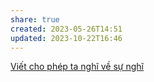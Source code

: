 ```yaml
---
share: true
created: 2023-05-26T14:51
updated: 2023-10-22T16:46
---
```

[Viết cho phép ta nghĩ về sự nghĩ](./Vi%E1%BA%BFt%20cho%20ph%C3%A9p%20ta%20ngh%C4%A9%20v%E1%BB%81%20s%E1%BB%B1%20ngh%C4%A9.md#)
